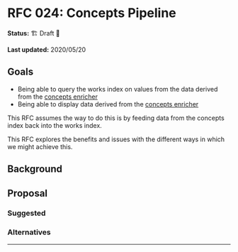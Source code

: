 # RFC 024: Concepts Pipeline

**Status:** 🏗 Draft 🚧

**Last updated:** 2020/05/20

## Goals

* Being able to query the works index on values from the data derived from the [concepts enricher][concepts-enricher]
* Being able to display data derived from the [concepts enricher][concepts-enricher]

This RFC assumes the way to do this is by feeding data from the concepts index back into the works index.

This RFC explores the benefits and issues with the different ways in which we might achieve this.


## Background

## Proposal

### Suggested

### Alternatives

---

[concepts-enricher]: ../025-concepts_augmenter/README.md "Concepts enricher RFC"



